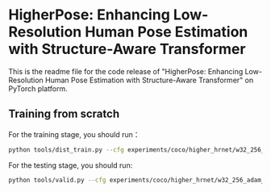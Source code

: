 # HigherPose: Enhancing Low-Resolution Human Pose Estimation with Structure-Aware Transformer
This is the readme file for the code release of "HigherPose: Enhancing Low-Resolution Human Pose Estimation with Structure-Aware Transformer" on PyTorch platform.

## Training from scratch
For the training stage, you should run：
```bash
python tools/dist_train.py --cfg experiments/coco/higher_hrnet/w32_256_adam_lr1e-3.yaml
```
For the testing stage, you should run:
```bash
python tools/valid.py --cfg experiments/coco/higher_hrnet/w32_256_adam_lr1e-3.yaml
```